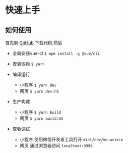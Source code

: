 # 快速上手

## 如何使用

首先到 [GitHub](https://github.com/omycli/mpvueBase) 下载代码,然后
* 全局安装vue-cl `$ npm install -g @vue/cli`
* 安装依赖 `$ yarn`

* 编译运行
  - 小程序 `$ yarn dev`
  - 网页 `$ yarn dev:h5`

* 生产构建
  - 小程序 `$ yarn build`
  - 网页 `$ yarn build:h5`

* 查看调试
  - 小程序 使用微信开发者工具打开 `dist/dev/mp-weixin`
  - 网页 通过浏览器访问 `localhost:9998`